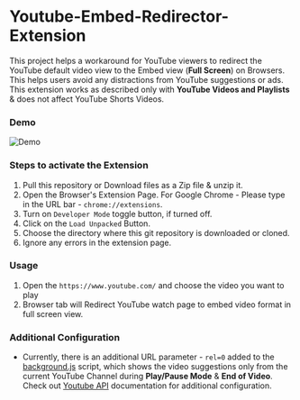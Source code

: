 # Youtube-Embed-Redirector-Extension
This project helps a workaround for YouTube viewers to redirect the YouTube default video view to the Embed view (**Full Screen**) on Browsers. This helps users avoid any distractions from YouTube suggestions or ads. This extension works as described only with **YouTube Videos and Playlists** & does not affect YouTube Shorts Videos. 

### Demo
![Demo](demo/screen-capture.gif)

### Steps to activate the Extension
1. Pull this repository or Download files as a Zip file & unzip it.
2. Open the Browser's Extension Page. For Google Chrome - Please type in the URL bar - `chrome://extensions`.
3. Turn on `Developer Mode` toggle button, if turned off.  
4. Click on the `Load Unpacked` Button.
5. Choose the directory where this git repository is downloaded or cloned.
6. Ignore any errors in the extension page.

### Usage
1. Open the `https://www.youtube.com/` and choose the video you want to play
2. Browser tab will Redirect YouTube watch page to embed video format in full screen view.

### Additional Configuration
- Currently, there is an additional URL parameter - `rel=0` added to the [background.js](background.js) script, which shows the video suggestions only from the current YouTube Channel during **Play/Pause Mode** & **End of Video**. Check out [Youtube API](https://developers.google.com/youtube/player_parameters#release_notes_08_23_2018) documentation for additional configuration.